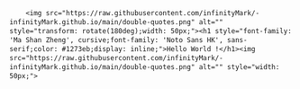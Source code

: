         <img src="https://raw.githubusercontent.com/infinityMark/-infinityMark.github.io/main/double-quotes.png" alt="" style="transform: rotate(180deg);width: 50px;"><h1 style="font-family: 'Ma Shan Zheng', cursive;font-family: 'Noto Sans HK', sans-serif;color: #1273eb;display: inline;">Hello World !</h1><img src="https://raw.githubusercontent.com/infinityMark/-infinityMark.github.io/main/double-quotes.png" alt="" style="width: 50px;">
